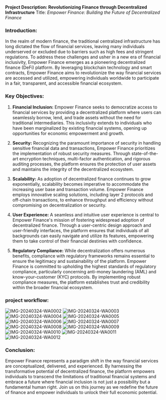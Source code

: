 **Project Description: Revolutionizing Finance through Decentralized Infrastructure**
Title: *Empower Finance: Building the Future of Decentralized Finance*
### Introduction:
In the realm of modern finance, the traditional centralized infrastructure has long dictated the flow of financial services, leaving many individuals underserved or excluded due to barriers such as high fees and stringent regulations. To address these challenges and usher in a new era of financial inclusivity, Empower Finance emerges as a pioneering decentralized finance (DeFi) platform. By leveraging blockchain technology and smart contracts, Empower Finance aims to revolutionize the way financial services are accessed and utilized, empowering individuals worldwide to participate in a fair, transparent, and accessible financial ecosystem.
### Key Objectives:
1. **Financial Inclusion:** Empower Finance seeks to democratize access to financial services by providing a decentralized platform where users can seamlessly borrow, lend, and trade assets without the need for traditional intermediaries. This inclusivity extends to individuals who have been marginalized by existing financial systems, opening up opportunities for economic empowerment and growth.

2. **Security:** Recognizing the paramount importance of security in handling sensitive financial data and transactions, Empower Finance prioritizes the implementation of robust security measures. Through state-of-the-art encryption techniques, multi-factor authentication, and rigorous auditing processes, the platform ensures the protection of user assets and maintains the integrity of the decentralized ecosystem.

3. **Scalability:** As adoption of decentralized finance continues to grow exponentially, scalability becomes imperative to accommodate the increasing user base and transaction volume. Empower Finance employs innovative scaling solutions, including layer 2 protocols and off-chain transactions, to enhance throughput and efficiency without compromising on decentralization or security.

4. **User Experience:** A seamless and intuitive user experience is central to Empower Finance's mission of fostering widespread adoption of decentralized finance. Through a user-centric design approach and user-friendly interfaces, the platform ensures that individuals of all backgrounds can easily navigate and utilize its features, empowering them to take control of their financial destinies with confidence.

5. **Regulatory Compliance:** While decentralization offers numerous benefits, compliance with regulatory frameworks remains essential to ensure the legitimacy and sustainability of the platform. Empower Finance is committed to upholding the highest standards of regulatory compliance, particularly concerning anti-money laundering (AML) and know-your-customer (KYC) protocols. By implementing robust compliance measures, the platform establishes trust and credibility within the broader financial ecosystem.
### project workflow:
![IMG-20240324-WA0002](https://github.com/jinit07/mlsccoherence_syndicate2.0/assets/109467924/0521df8d-dcb5-4885-a7fc-dbdcbcac47b0)
![IMG-20240324-WA0003](https://github.com/jinit07/mlsccoherence_syndicate2.0/assets/109467924/9060c87b-f30d-43a8-98f4-0382321e46b3)
![IMG-20240324-WA0004](https://github.com/jinit07/mlsccoherence_syndicate2.0/assets/109467924/081b5d9f-e0dd-4d31-9fbb-40567a135cbc)
![IMG-20240324-WA0005](https://github.com/jinit07/mlsccoherence_syndicate2.0/assets/109467924/87e4b885-e020-4a13-9c90-cbfb12f98917)
![IMG-20240324-WA0006](https://github.com/jinit07/mlsccoherence_syndicate2.0/assets/109467924/05e3498a-25aa-485c-8ea7-a5ed89825fca)
![IMG-20240324-WA0007](https://github.com/jinit07/mlsccoherence_syndicate2.0/assets/109467924/71171408-c983-4600-95b0-d86039cb3499)
![IMG-20240324-WA0008](https://github.com/jinit07/mlsccoherence_syndicate2.0/assets/109467924/8be10774-9002-49e9-a13a-bc9b3861f5a3)
![IMG-20240324-WA0009](https://github.com/jinit07/mlsccoherence_syndicate2.0/assets/109467924/0b6c25fa-dd12-4187-95e1-7c79f0350abd)
![IMG-20240324-WA0010](https://github.com/jinit07/mlsccoherence_syndicate2.0/assets/109467924/c256cb89-a8e1-43a8-8cb9-1bdbb4b786b7)
![IMG-20240324-WA0011](https://github.com/jinit07/mlsccoherence_syndicate2.0/assets/109467924/d1dffd23-b535-4d6d-b8fc-b05f97ae88ab)
![IMG-20240324-WA0012](https://github.com/jinit07/mlsccoherence_syndicate2.0/assets/109467924/399c3cfb-9a72-4e45-888a-789edb7db4b8)

### Conclusion:
Empower Finance represents a paradigm shift in the way financial services are conceptualized, delivered, and experienced. By harnessing the transformative potential of decentralized finance, the platform empowers individuals to transcend the limitations of traditional financial systems and embrace a future where financial inclusion is not just a possibility but a fundamental human right. Join us on this journey as we redefine the future of finance and empower individuals to unlock their full economic potential.
